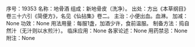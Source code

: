 序号：19353
名称：地骨酒
组成：新地骨皮（洗净）。
出处：方出《本草纲目》卷三十六引《简便方》，名见《仙拈集》卷二。
主治：小便出血。血淋。
加减：None
功效：None
用法用量：每服1盏，加酒少许，食前温服。
制备方法：捣自然汁（无汁则以水煎汁）。
临床应用：None
各家论述：None
用药禁忌：None
附注：None

